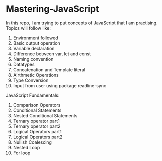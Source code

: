 # Mastering-JavaScript
In this repo, I am trying to put concepts of JavaScript that I am practising.
Topics will follow like:
1. Environment followed
2. Basic output operation
3. Variable declaration
4. Difference between var, let and const
5. Naming convention
6. Datatypes
7. Concatenation and Template literal
8. Airthmetic Operations
9. Type Conversion
10. Input from user using package readline-sync
    
JavaScript Fundamentals:
1. Comparison Operators
2. Conditional Statements
3. Nested Conditional Statements
4. Ternary operator part1
5. Ternary operator part2
6. Logical Operators part1
7. Logical Operators part2
8. Nullish Coalescing
9. Nested Loop
10. For loop
